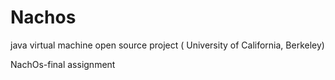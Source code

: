 Nachos
======

java virtual machine open source project    ( University of California, Berkeley)


NachOs-final assignment

